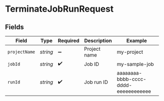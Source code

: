 # TerminateJobRunRequest


## Fields

| Field                                | Type                                 | Required                             | Description                          | Example                              |
| ------------------------------------ | ------------------------------------ | ------------------------------------ | ------------------------------------ | ------------------------------------ |
| `projectName`                        | *string*                             | :heavy_minus_sign:                   | Project name                         | my-project                           |
| `jobId`                              | *string*                             | :heavy_check_mark:                   | Job ID                               | my-sample-job                        |
| `runId`                              | *string*                             | :heavy_check_mark:                   | Job run ID                           | aaaaaaaa-bbbb-cccc-dddd-eeeeeeeeeeee |